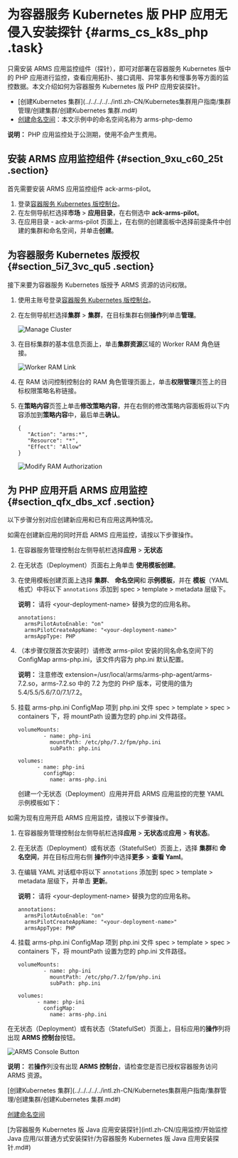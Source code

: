 # 为容器服务 Kubernetes 版 PHP 应用无侵入安装探针 {#arms_cs_k8s_php .task}

只需安装 ARMS 应用监控组件（探针），即可对部署在容器服务 Kubernetes 版中的 PHP 应用进行监控，查看应用拓扑、接口调用、异常事务和慢事务等方面的监控数据。本文介绍如何为容器服务 Kubernetes 版 PHP 应用安装探针。

-   [创建Kubernetes 集群](../../../../../intl.zh-CN/Kubernetes集群用户指南/集群管理/创建集群/创建Kubernetes 集群.md#)
-   [创建命名空间](../../../../../intl.zh-CN/Kubernetes集群用户指南/命名空间管理/创建命名空间.md#)：本文示例中的命名空间名称为 arms-php-demo

**说明：** PHP 应用监控处于公测期，使用不会产生费用。

## 安装 ARMS 应用监控组件 {#section_9xu_c60_25t .section}

首先需要安装 ARMS 应用监控组件 ack-arms-pilot。

1.  登录[容器服务 Kubernetes 版控制台](https://cs.console.aliyun.com/#/k8s/overview)。
2.  在左侧导航栏选择**市场** \> **应用目录**，在右侧选中 **ack-arms-pilot**。
3.  在应用目录 - ack-arms-pilot 页面上，在右侧的创建面板中选择前提条件中创建的集群和命名空间，并单击**创建**。

## 为容器服务 Kubernetes 版授权 {#section_5i7_3vc_qu5 .section}

接下来要为容器服务 Kubernetes 版授予 ARMS 资源的访问权限。

1.  使用主账号登录[容器服务 Kubernetes 版控制台](https://cs.console.aliyun.com/#/k8s/overview)。
2.  在左侧导航栏选择**集群** \> **集群**，在目标集群右侧**操作**列单击**管理**。 

    ![Manage Cluster](http://static-aliyun-doc.oss-cn-hangzhou.aliyuncs.com/assets/img/1135134/156516665253701_zh-CN.png)

3.  在目标集群的基本信息页面上，单击**集群资源**区域的 Worker RAM 角色链接。 

    ![Worker RAM Link](http://static-aliyun-doc.oss-cn-hangzhou.aliyuncs.com/assets/img/1135134/156516665353704_zh-CN.png)

4.  在 RAM 访问控制控制台的 RAM 角色管理页面上，单击**权限管理**页签上的目标权限策略名称链接。
5.  在**策略内容**页签上单击**修改策略内容**，并在右侧的修改策略内容面板将以下内容添加到**策略内容**中，最后单击**确认**。 

    ``` {#d7e144}
    {
       "Action": "arms:*",
       "Resource": "*",
       "Effect": "Allow"
    }
    ```

    ![Modify RAM Authorization](http://static-aliyun-doc.oss-cn-hangzhou.aliyuncs.com/assets/img/1135134/156516665353703_zh-CN.png)


## 为 PHP 应用开启 ARMS 应用监控 {#section_qfx_dbs_xcf .section}

以下步骤分别对应创建新应用和已有应用这两种情况。

如需在创建新应用的同时开启 ARMS 应用监控，请按以下步骤操作。

1.  在容器服务管理控制台左侧导航栏选择**应用** \> **无状态**
2.  在无状态（Deployment）页面右上角单击 **使用模板创建**。
3.  在使用模板创建页面上选择 **集群**、 **命名空间**和 **示例模板**，并在 **模板**（YAML 格式）中将以下 `annotations` 添加到 spec \> template \> metadata 层级下。 

    **说明：** 请将 <your-deployment-name\> 替换为您的应用名称。

    ``` {#d7e380}
    annotations:
      armsPilotAutoEnable: "on"
      armsPilotCreateAppName: "<your-deployment-name>"
      armsAppType: PHP                                
    ```

4.  （本步骤仅限首次安装时）请修改 arms-pilot 安装的同名命名空间下的 ConfigMap arms-php.ini，该文件内容为 php.ini 默认配置。 

    **说明：** 注意修改 extension=/usr/local/arms/arms-php-agent/arms-7.2.so，arms-7.2.so 中的 7.2 为您的 PHP 版本，可使用的值为 5.4/5.5/5.6/7.0/7.1/7.2。

5.  挂载 arms-php.ini ConfigMap 项到 php.ini 文件 spec \> template \> spec \> containers 下，将 mountPath 设置为您的 php.ini 文件路径。 

    ``` {#d7e429}
    volumeMounts:
            - name: php-ini
              mountPath: /etc/php/7.2/fpm/php.ini
              subPath: php.ini
    ```

    ``` {#d7e432}
    volumes:
          - name: php-ini
            configMap:
              name: arms-php.ini
    ```

    创建一个无状态（Deployment）应用并开启 ARMS 应用监控的完整 YAML 示例模板如下：


如需为现有应用开启 ARMS 应用监控，请按以下步骤操作。

1.  在容器服务管理控制台左侧导航栏选择**应用** \> **无状态**或**应用** \> **有状态**。
2.  在无状态（Deployment）或有状态（StatefulSet）页面上，选择 **集群**和 **命名空间**，并在目标应用右侧 **操作**列中选择**更多** \> **查看 Yaml**。
3.  在编辑 YAML 对话框中将以下 `annotations` 添加到 spec \> template \> metadata 层级下，并单击 **更新**。 

    **说明：** 请将 <your-deployment-name\> 替换为您的应用名称。

    ``` {#d7e519}
    annotations:
      armsPilotAutoEnable: "on"
      armsPilotCreateAppName: "<your-deployment-name>"
      armsAppType: PHP                                
    ```

4.  挂载 arms-php.ini ConfigMap 项到 php.ini 文件 spec \> template \> spec \> containers 下，将 mountPath 设置为您的 php.ini 文件路径。 

    ``` {#d7e545}
    volumeMounts:
            - name: php-ini
              mountPath: /etc/php/7.2/fpm/php.ini
              subPath: php.ini
    ```

    ``` {#d7e548}
    volumes:
          - name: php-ini
            configMap:
              name: arms-php.ini
    ```


在无状态（Deployment）或有状态（StatefulSet）页面上，目标应用的**操作**列将出现 **ARMS 控制台**按钮。

![ARMS Console Button](http://static-aliyun-doc.oss-cn-hangzhou.aliyuncs.com/assets/img/1135134/156516665353712_zh-CN.png)

**说明：** 若**操作**列没有出现 **ARMS 控制台**，请检查您是否已授权容器服务访问 ARMS 资源。

[创建Kubernetes 集群](../../../../../intl.zh-CN/Kubernetes集群用户指南/集群管理/创建集群/创建Kubernetes 集群.md#)

[创建命名空间](../../../../../intl.zh-CN/Kubernetes集群用户指南/命名空间管理/创建命名空间.md#)

[为容器服务 Kubernetes 版 Java 应用安装探针](intl.zh-CN/应用监控/开始监控 Java 应用/以普通方式安装探针/为容器服务 Kubernetes 版 Java 应用安装探针.md#)

